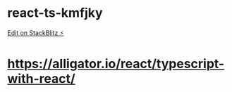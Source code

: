 # react-ts-kmfjky

[Edit on StackBlitz ⚡️](https://stackblitz.com/edit/react-ts-kmfjky)

# https://alligator.io/react/typescript-with-react/